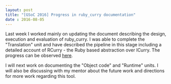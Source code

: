 ```yaml
---
layout: post
title: "[GSoC 2016] Progress in ruby_curry documentation"
date : 2016-08-05
---
```


Last week I worked mainly on updating the document describing the design, execution and evaluation of ruby_curry. I was able to complete the "Translation" unit and have described the pipeline in this stage including a detailed account of RCurry - the Ruby based abstraction over ICurry. The progress can be observed <a href='https://github.com/karthiksenthil/ruby_curry/blob/master/docs/Documentation.md'>here</a>.

I will next work on documenting the "Object code" and "Runtime" units. I will also be discussing with my mentor about the future work and directions for more work regarding this tool.